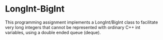 # LongInt-BigInt
This programming assignment implements a LongInt/BigInt class to facilitate very long integers that cannot be represented with ordinary C++ int variables, using a double ended queue (deque).
